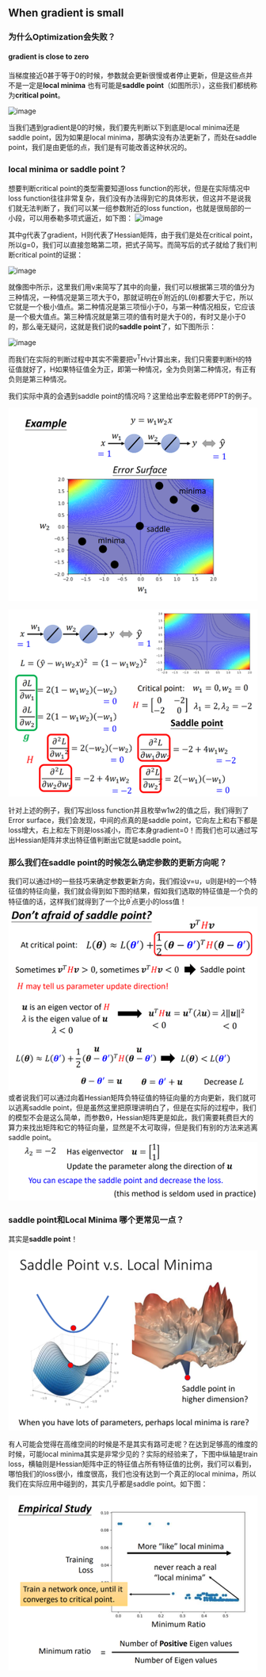 ## When gradient is small
### 为什么Optimization会失败？
#### gradient is close to zero
当梯度接近0甚于等于0的时候，参数就会更新很慢或者停止更新，但是这些点并不是一定是**local minima** 也有可能是**saddle point**（如图所示），这些我们都统称为**critical point**。

![image](https://user-images.githubusercontent.com/88269254/170284495-d8c363ee-1b47-424a-af1c-bf6a25fdc001.png)

当我们遇到gradient是0的时候，我们要先判断以下到底是local minima还是saddle point，因为如果是local minima，那确实没有办法更新了，而处在saddle point，我们是由更低的点，我们是有可能改善这种状况的。

### local minima or saddle point？
想要判断critical point的类型需要知道loss function的形状，但是在实际情况中loss function往往非常复杂，我们没有办法得到它的具体形状，但这并不是说我们就无法判断了，我们可以某一组参数附近的loss function，也就是很局部的一小段，可以用泰勒多项式逼近，如下图：
![image](https://user-images.githubusercontent.com/88269254/170286432-92c85a00-1467-4e1c-b04b-7d2c01422fbd.png)

其中g代表了gradient，H则代表了Hessian矩阵，由于我们是处在critical point，所以g=0，我们可以直接忽略第二项，把式子简写。而简写后的式子就给了我们判断critical point的证据：

![image](https://user-images.githubusercontent.com/88269254/170287555-0fadc025-eab9-41ec-ac8a-e55c7dfbac08.png)

就像图中所示，这里我们用v来简写了其中的向量，我们可以根据第三项的值分为三种情况，一种情况是第三项大于0，那就证明在θ<sup>′</sup>附近的L(θ)都要大于它，所以它就是一个极小值点。第二种情况是第三项恒小于0，与第一种情况相反，它应该是一个极大值点。第三种情况就是第三项的值有时是大于0的，有时又是小于0的，那么毫无疑问，这就是我们说的**saddle point**了，如下图所示：

![image](https://user-images.githubusercontent.com/88269254/170287764-fbb6260c-5303-422a-bbea-9c6f1b202b23.png)

而我们在实际的判断过程中其实不需要把v<sup>T</sup>Hv计算出来，我们只需要判断H的特征值就好了，H如果特征值全为正，即第一种情况，全为负则第二种情况，有正有负则是第三种情况。

我们实际中真的会遇到saddle point的情况吗？这里给出李宏毅老师PPT的例子。

![img.png](img.png)

![img_1.png](img_1.png)

针对上述的例子，我们写出loss function并且枚举w1w2的值之后，我们得到了Error surface，我们会发现，中间的点真的是saddle point，它向左上和右下都是loss增大，右上和左下则是loss减小，而它本身gradient=0！而我们也可以通过写出Hessian矩阵并求出特征值判断出它就是saddle point。

### 那么我们在saddle point的时候怎么确定参数的更新方向呢？
我们可以通过H的一些技巧来确定参数更新方向，我们假设v=u，u则是H的一个特征值的特征向量，我们就会得到如下图的结果，假如我们选取的特征值是一个负的特征值的话，这样我们就得到了一个比θ<sup>′</sup>点更小的loss值！
![img_2.png](img_2.png)
或者说我们可以通过向着Hessian矩阵负特征值的特征向量的方向更新，我们就可以逃离saddle point，但是虽然这里把原理讲明白了，但是在实际的过程中，我们的模型不会是这么简单，而参数θ，Hessian矩阵更是如此，我们需要耗费巨大的算力来找出矩阵和它的特征向量，显然是不太可取得，但是我们有别的方法来逃离saddle point。
![img_3.png](img_3.png)

### saddle point和Local Minima 哪个更常见一点？
其实是**saddle point**！

![img_4.png](img_4.png)

有人可能会觉得在高维空间的时候是不是其实有路可走呢？在达到足够高的维度的时候，可能local minima其实是非常少见的？实际的经验来了，下图中纵轴是train loss，横轴则是Hessian矩阵中正的特征值占所有特征值的比例，我们可以看到，哪怕我们的loss很小，维度很高，我们也没有达到一个真正的local minima，所以我们在实际应用中碰到的，其实几乎都是saddle point。如下图：

![img_5.png](img_5.png)
